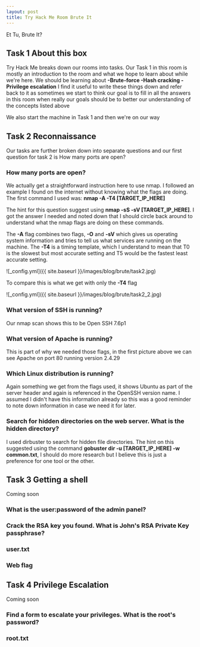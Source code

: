 ```yaml
---
layout: post
title: Try Hack Me Room Brute It
---
```

Et Tu, Brute It?

## Task 1 About this box

Try Hack Me breaks down our rooms into tasks. Our Task 1 in this room is mostly an introduction to the room and what we hope to learn about while we're here.
We should be learning about **-Brute-force -Hash cracking -Privilege escalation**
I find it useful to write these things down and refer back to it as sometimes we start to think our goal is to fill in all the answers in this room when really our goals should be to better our understanding of the concepts listed above

We also start the machine in Task 1 and then we're on our way



## Task 2 Reconnaissance

Our tasks are further broken down into separate questions and our first question for task 2 is How many ports are open?

### How many ports are open?

We actually get a straightforward instruction here to use nmap. I followed an example I found on the internet without knowing what the flags are doing. The first command I used was: **nmap -A -T4 [TARGET_IP_HERE]**

The hint for this question suggest using **nmap -sS -sV [TARGET_IP_HERE]**. I got the answer I needed and noted down that I should circle back around to understand what the nmap flags are doing on these commands.

The **-A** flag combines two flags, **-O** and **-sV** which gives us operating system information and tries to tell us what services are running on the machine. The **-T4** is a timing template, which I understand to mean that T0 is the slowest but most accurate setting and T5 would be the fastest least accurate setting.

![_config.yml]({{ site.baseurl }}/images/blog/brute/task2.jpg)

To compare this is what we get with only the **-T4** flag

![_config.yml]({{ site.baseurl }}/images/blog/brute/task2_2.jpg)

### What version of SSH is running?

Our nmap scan shows this to be Open SSH 7.6p1

### What version of Apache is running?

This is part of why we needed those flags, in the first picture above we can see Apache on port 80 running version 2.4.29

### Which Linux distribution is running?

Again something we get from the flags used, it shows Ubuntu as part of the server header and again is referenced in the OpenSSH version name. I assumed I didn't have this information already so this was a good reminder to note down information in case we need it for later.

### Search for hidden directories on the web server. What is the hidden directory?

I used dirbuster to search for hidden file directories. The hint on this suggested using the command **gobuster dir -u [TARGET_IP_HERE] -w common.txt**, I should do more research but I believe this is just a preference for one tool or the other.

## Task 3 Getting a shell

Coming soon

### What is the user:password of the admin panel?

### Crack the RSA key you found. What is John's RSA Private Key passphrase?

### user.txt

### Web flag

## Task 4 Privilege Escalation

Coming soon

### Find a form to escalate your privileges. What is the root's password?

### root.txt

